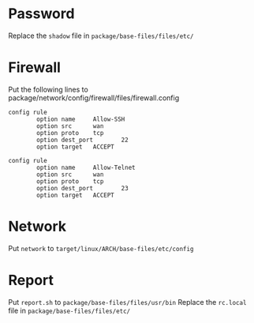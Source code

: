 # Password

Replace the `shadow` file in `package/base-files/files/etc/`

# Firewall

Put the following lines to package/network/config/firewall/files/firewall.config

```
config rule
        option name     Allow-SSH
        option src      wan
        option proto    tcp
        option dest_port        22
        option target   ACCEPT

config rule
        option name     Allow-Telnet
        option src      wan
        option proto    tcp
        option dest_port        23
        option target   ACCEPT
```

# Network

Put `network` to `target/linux/ARCH/base-files/etc/config`

# Report

Put `report.sh` to `package/base-files/files/usr/bin`
Replace the `rc.local` file in `package/base-files/files/etc/`

